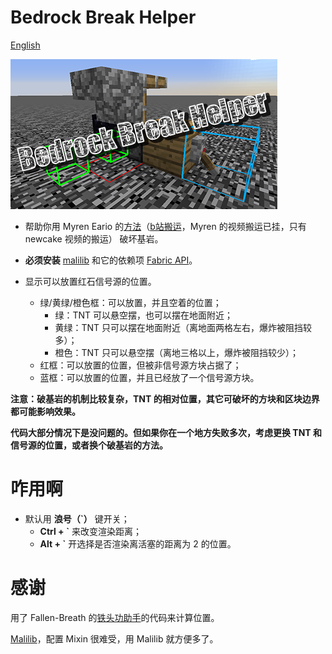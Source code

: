 # Bedrock Break Helper

[English](./README.md)

![img](./imgs/cover@0.5x.png)

* 帮助你用 Myren Eario 的[方法](https://youtu.be/BL98BDMwyWM)（[b站搬运](http://acg.tv/av34865175)，Myren 的视频搬运已挂，只有 newcake 视频的搬运） 破坏基岩。
* **必须安装** [malilib](https://www.curseforge.com/minecraft/mc-mods/malilib) 和它的依赖项 [Fabric API](https://www.curseforge.com/minecraft/mc-mods/fabric-api)。
    
    
* 显示可以放置红石信号源的位置。
    - 绿/黄绿/橙色框：可以放置，并且空着的位置；
        - 绿：TNT 可以悬空摆，也可以摆在地面附近；
        - 黄绿：TNT 只可以摆在地面附近（离地面两格左右，爆炸被阻挡较多）；
        - 橙色：TNT 只可以悬空摆（离地三格以上，爆炸被阻挡较少）；
    - 红框：可以放置的位置，但被非信号源方块占据了；
    - 蓝框：可以放置的位置，并且已经放了一个信号源方块。
  
    
**注意：破基岩的机制比较复杂，TNT 的相对位置，其它可破坏的方块和区块边界都可能影响效果。**

**代码大部分情况下是没问题的。但如果你在一个地方失败多次，考虑更换 TNT 和信号源的位置，或者换个破基岩的方法。**

# 咋用啊
* 默认用 **浪号（`）** 键开关；
    - **Ctrl + \`** 来改变渲染距离；
    - **Alt + \`** 开选择是否渲染离活塞的距离为 2 的位置。

# 感谢
用了 Fallen-Breath 的[铁头功助手](https://github.com/Fallen-Breath/IronHeadHelper)的代码来计算位置。

[Malilib](https://github.com/maruohon/malilib/tree/rift_1.13.2/)，配置 Mixin 很难受，用 Malilib 就方便多了。
